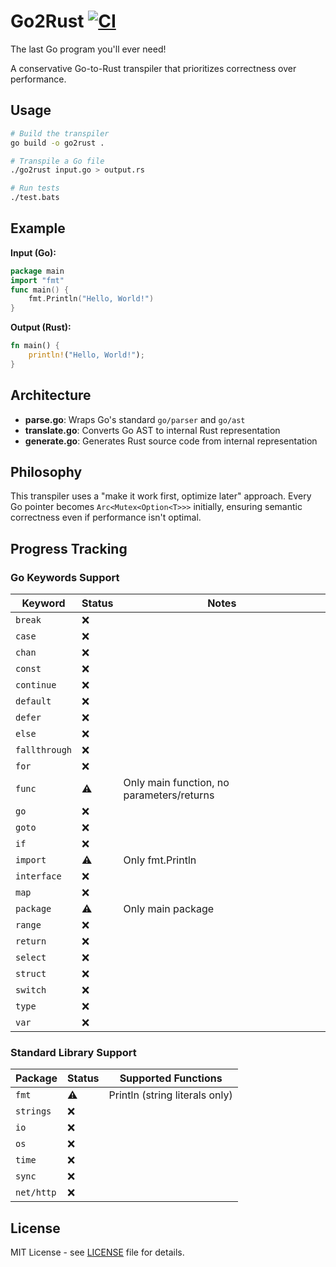 # Go2Rust [![CI](https://github.com/tylerlaprade/go2rust/actions/workflows/ci.yml/badge.svg)](https://github.com/tylerlaprade/go2rust/actions/workflows/ci.yml)

The last Go program you'll ever need!

A conservative Go-to-Rust transpiler that prioritizes correctness over performance.

## Usage

```bash
# Build the transpiler
go build -o go2rust .

# Transpile a Go file
./go2rust input.go > output.rs

# Run tests
./test.bats
```

## Example

**Input (Go):**

```go
package main
import "fmt"
func main() {
    fmt.Println("Hello, World!")
}
```

**Output (Rust):**

```rust
fn main() {
    println!("Hello, World!");
}
```

## Architecture

- **parse.go**: Wraps Go's standard `go/parser` and `go/ast`
- **translate.go**: Converts Go AST to internal Rust representation
- **generate.go**: Generates Rust source code from internal representation

## Philosophy

This transpiler uses a "make it work first, optimize later" approach. Every Go pointer becomes `Arc<Mutex<Option<T>>>` initially, ensuring semantic correctness even if performance isn't optimal.

## Progress Tracking

### Go Keywords Support

| Keyword | Status | Notes |
|---------|--------|-------|
| `break` | ❌ | |
| `case` | ❌ | |
| `chan` | ❌ | |
| `const` | ❌ | |
| `continue` | ❌ | |
| `default` | ❌ | |
| `defer` | ❌ | |
| `else` | ❌ | |
| `fallthrough` | ❌ | |
| `for` | ❌ | |
| `func` | ⚠️ | Only main function, no parameters/returns |
| `go` | ❌ | |
| `goto` | ❌ | |
| `if` | ❌ | |
| `import` | ⚠️ | Only fmt.Println |
| `interface` | ❌ | |
| `map` | ❌ | |
| `package` | ⚠️ | Only main package |
| `range` | ❌ | |
| `return` | ❌ | |
| `select` | ❌ | |
| `struct` | ❌ | |
| `switch` | ❌ | |
| `type` | ❌ | |
| `var` | ❌ | |

### Standard Library Support

| Package | Status | Supported Functions |
|---------|--------|-------------------|
| `fmt` | ⚠️ | Println (string literals only) |
| `strings` | ❌ | |
| `io` | ❌ | |
| `os` | ❌ | |
| `time` | ❌ | |
| `sync` | ❌ | |
| `net/http` | ❌ | |

## License

MIT License - see [LICENSE](LICENSE) file for details.
